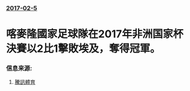 ### [2017-02-5](/news/2017/02/5/index.md)

##### 
# 喀麥隆國家足球隊在2017年非洲国家杯決賽以2比1擊敗埃及，奪得冠軍。 




### 信息来源:

1. [騰訊體育](http://sports.qq.com/a/20170206/001462.htm)
